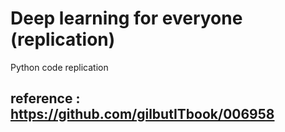 # Deep learning for everyone (replication)
Python code replication 
## reference : https://github.com/gilbutITbook/006958
